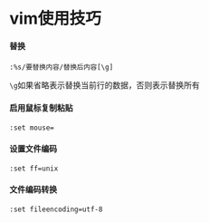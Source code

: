 # vim使用技巧

#### 替换

```
:%s/要替换内容/替换后内容[\g]
```

`\g`如果省略表示替换当前行的数据，否则表示替换所有

#### 启用鼠标复制粘贴

```
:set mouse=
```

#### 设置文件编码
```
:set ff=unix
```

#### 文件编码转换
```
:set fileencoding=utf-8
```
